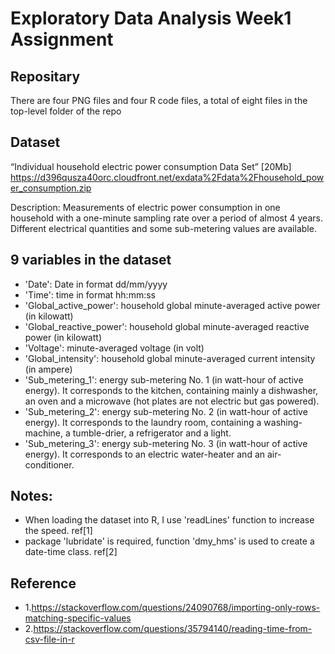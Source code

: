 # Exploratory Data Analysis Week1 Assignment

## Repositary
There are four PNG files and four R code files, a total of eight files in the top-level folder of the repo

## Dataset
“Individual household electric power consumption Data Set” [20Mb]
https://d396qusza40orc.cloudfront.net/exdata%2Fdata%2Fhousehold_power_consumption.zip                 
  
Description: Measurements of electric power consumption in one household with a one-minute sampling rate over a period of almost 4 years. Different electrical quantities and some sub-metering values are available.   


## 9 variables in the dataset
- 'Date': Date in format dd/mm/yyyy       
- 'Time': time in format hh:mm:ss                 
- 'Global_active_power': household global minute-averaged active power (in kilowatt)      
- 'Global_reactive_power': household global minute-averaged reactive power (in kilowatt)       
- 'Voltage': minute-averaged voltage (in volt)
- 'Global_intensity': household global minute-averaged current intensity (in ampere)
- 'Sub_metering_1': energy sub-metering No. 1 (in watt-hour of active energy). It corresponds to the kitchen, containing mainly a dishwasher, an oven and a microwave (hot plates are not electric but gas powered).
- 'Sub_metering_2': energy sub-metering No. 2 (in watt-hour of active energy). It corresponds to the laundry room, containing a washing-machine, a tumble-drier, a refrigerator and a light.
- 'Sub_metering_3': energy sub-metering No. 3 (in watt-hour of active energy). It corresponds to an electric water-heater and an air-conditioner.

## Notes:

- When loading the dataset into R, I use 'readLines' function to increase the speed. ref[1]
- package 'lubridate' is required, function 'dmy_hms' is used to create a date-time class. ref[2]

## Reference
- 1.https://stackoverflow.com/questions/24090768/importing-only-rows-matching-specific-values
- 2.https://stackoverflow.com/questions/35794140/reading-time-from-csv-file-in-r
